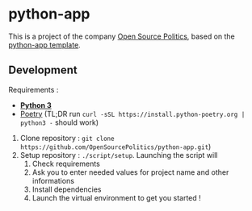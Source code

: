 # python-app
This is a project of the company [Open Source Politics](https://opensourcepolitics.eu), based on the [python-app template](https://github.com/OpenSourcePolitics/python-app/).

## Development
Requirements : 
- [**Python 3**](https://www.python.org/downloads/)
- [Poetry](https://python-poetry.org) (TL;DR run `curl -sSL https://install.python-poetry.org | python3 -` should work)

1. Clone repository : `git clone https://github.com/OpenSourcePolitics/python-app.git`)
2. Setup repository : `./script/setup`. Launching the script will
    1. Check requirements
    2. Ask you to enter needed values for project name and other informations
    3. Install dependencies
    4. Launch the virtual environment to get you started !
